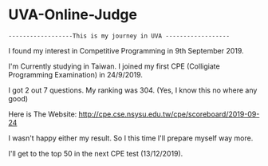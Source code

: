 # UVA-Online-Judge
	------------------This is my journey in UVA ------------------

I found my interest in Competitive Programming in 9th September 2019.

I'm Currently studying in Taiwan. I joined my first CPE (Colligiate Programming Examination) in 24/9/2019. 

I got 2 out 7 questions. My ranking was 304. (Yes, I know this no where any good)

Here is The Website: http://cpe.cse.nsysu.edu.tw/cpe/scoreboard/2019-09-24

I wasn't happy either my result. So I this time I'll prepare myself way more. 

I'll get to the top 50 in the next CPE test (13/12/2019).
